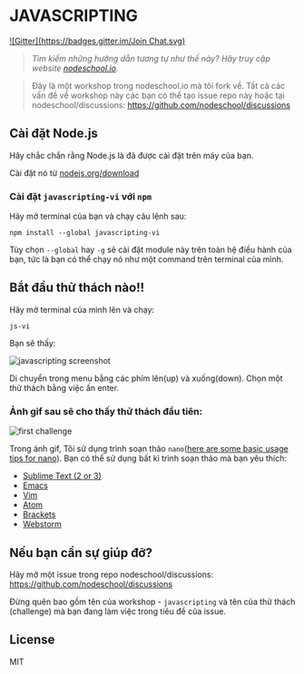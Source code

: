 # JAVASCRIPTING
[![Gitter](https://badges.gitter.im/Join Chat.svg)](https://gitter.im/sethvincent/javascripting?utm_source=badge&utm_medium=badge&utm_campaign=pr-badge&utm_content=badge)


> _Tìm kiếm những hướng dẫn tương tự như thế này? Hãy truy cập website [nodeschool.io](http://nodeschool.io)._

> Đây là một workshop trong nodeschool.io mà tôi fork về. Tất cả các vấn đề về workshop này các bạn có thể tạo issue repo này hoặc tại nodeschool/discussions: https://github.com/nodeschool/discussions


## Cài đặt Node.js

Hãy chắc chắn rằng Node.js là đã được cài đặt trên máy của bạn. 

Cài đặt nó từ [nodejs.org/download](http://nodejs.org/download)

### Cài đặt `javascripting-vi` với `npm`

Hãy mở terminal của bạn và chạy câu lệnh sau: 

```
npm install --global javascripting-vi
```

Tùy chọn `--global` hay `-g` sẽ cài đặt module này trên toàn hệ điều hành của bạn, tức là bạn có thể chạy nó như một command trên terminal của mình.

## Bắt đầu thử thách nào!! 

Hãy mở terminal của mình lên và chạy: 

```
js-vi
```

Bạn sẽ thấy: 

![javascripting screenshot](screenshot.png)

Di chuyển trong menu bằng các phím lên(up) và xuống(down).
Chọn một thử thách bằng việc ấn enter.

### Ảnh gif sau sẽ cho thấy thử thách đầu tiên: 

![first challenge](javascripting.gif)

Trong ảnh gif, Tôi sử dụng trình soạn thảo `nano`([here are some basic usage tips for nano](https://github.com/sethvincent/dev-envs-book/blob/master/chapters/05-editors.md#nano)).
Bạn có thể sử dụng bất kì trình soạn thảo mà bạn yêu thích: 

- [Sublime Text (2 or 3)](http://www.sublimetext.com/)
- [Emacs](http://www.gnu.org/software/emacs/)
- [Vim](http://www.vim.org/)
- [Atom](http://atom.io)
- [Brackets](http://brackets.io/)
- [Webstorm](https://www.jetbrains.com/webstorm/)

## Nếu bạn cần sự giúp đỡ?

Hãy mở một issue trong repo nodeschool/discussions: https://github.com/nodeschool/discussions

Đừng quên bao gồm tên của workshop - `javascripting` và tên của thử thách (challenge) mà bạn đang làm việc trong tiêu đề của issue.

## License

MIT
